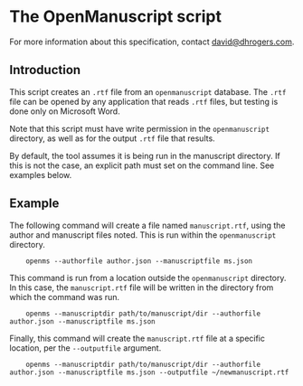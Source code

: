 # The OpenManuscript script

For more information about this specification, contact david@dhrogers.com.

## Introduction

This script creates an `.rtf` file from an `openmanuscript` database. 
The `.rtf` file can be opened by any application that reads `.rtf` files, 
but testing is done only on Microsoft Word.

Note that this script must have write permission in the `openmanuscript`
directory, as well as for the output `.rtf` file that results.

By default, the tool assumes it is being run in the manuscript directory. If
this is not the case, an explicit path must set on the command line. See
examples below.

## Example

The following command will create a file named `manuscript.rtf`, using the
author and manuscript files noted. This is run within the `openmanuscript`
directory.

```
    openms --authorfile author.json --manuscriptfile ms.json
```

This command is run from a location outside the `openmanuscript` directory. In
this case, the `manuscript.rtf` file will be written in the directory from which
the command was run.

```
    openms --manuscriptdir path/to/manuscript/dir --authorfile author.json --manuscriptfile ms.json
```

Finally, this command will create the `manuscript.rtf` file at a specific
location, per the `--outputfile` argument.

```
    openms --manuscriptdir path/to/manuscript/dir --authorfile author.json --manuscriptfile ms.json --outputfile ~/newmanuscript.rtf
```


